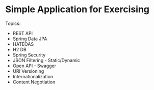 # Simple Application for Exercising
Topics:
- REST API
- Spring Data JPA
- HATEOAS
- H2 DB
- Spring Security
- JSON Filtering - Static/Dynamic
- Open API - Swagger
- URI Versioning
- Internationalization
- Content Negotiation
